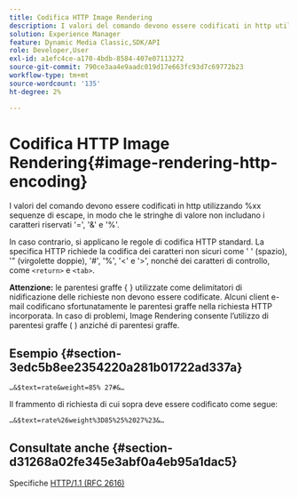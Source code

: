 ```yaml
---
title: Codifica HTTP Image Rendering
description: I valori del comando devono essere codificati in http utilizzando %xx sequenze di escape, in modo che le stringhe di valore non includano i caratteri riservati '=', '&' e '%'.
solution: Experience Manager
feature: Dynamic Media Classic,SDK/API
role: Developer,User
exl-id: a1efc4ce-a170-4bdb-8584-407e07113272
source-git-commit: 790ce3aa4e9aadc019d17e663fc93d7c69772b23
workflow-type: tm+mt
source-wordcount: '135'
ht-degree: 2%

---
```


# Codifica HTTP Image Rendering{#image-rendering-http-encoding}

I valori del comando devono essere codificati in http utilizzando %xx sequenze di escape, in modo che le stringhe di valore non includano i caratteri riservati &#39;=&#39;, &#39;&amp;&#39; e &#39;%&#39;.

In caso contrario, si applicano le regole di codifica HTTP standard. La specifica HTTP richiede la codifica dei caratteri non sicuri come &#39; &#39; (spazio), &#39;&quot; (virgolette doppie), &#39;#&#39;, &#39;%&#39;, &#39;&lt;&#39; e &#39;>&#39;, nonché dei caratteri di controllo, come `<return>` e `<tab>`.

**Attenzione:** le parentesi graffe { } utilizzate come delimitatori di nidificazione delle richieste non devono essere codificate. Alcuni client e-mail codificano sfortunatamente le parentesi graffe nella richiesta HTTP incorporata. In caso di problemi, Image Rendering consente l’utilizzo di parentesi graffe ( ) anziché di parentesi graffe.

## Esempio {#section-3edc5b8ee2354220a281b01722ad337a}

`…&$text=rate&weight=85% 27#&…`

Il frammento di richiesta di cui sopra deve essere codificato come segue:

`…&$text=rate%26weight%3D85%25%2027%23&…`

## Consultate anche {#section-d31268a02fe345e3abf0a4eb95a1dac5}

Specifiche [HTTP/1.1 (RFC 2616)](https://www.w3.org/Protocols/rfc2616/rfc2616.html)
